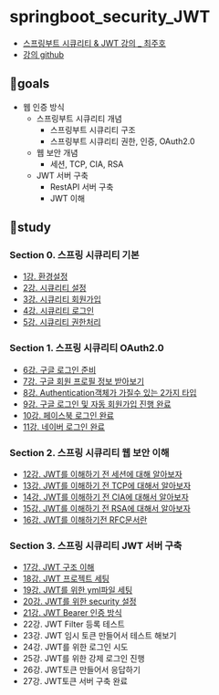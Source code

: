 # springboot_security_JWT
- [스프링부트 시큐리티 & JWT 강의 _ 최주호](https://www.inflearn.com/course/%EC%8A%A4%ED%94%84%EB%A7%81%EB%B6%80%ED%8A%B8-%EC%8B%9C%ED%81%90%EB%A6%AC%ED%8B%B0)
- [강의 github](https://github.com/codingspecialist/Sringboot-Security-Basic-V1)

## 🌟goals
- 웹 인증 방식
    - 스프링부트 시큐리티 개념
        - 스프링부트 시큐리티 구조
        - 스프링부트 시큐리티 권한, 인증, OAuth2.0
    - 웹 보안 개념
        - 세션, TCP, CIA, RSA
    - JWT 서버 구축
        - RestAPI 서버 구축
        - JWT 이해

## 📌study
### Section 0. 스프링 시큐리티 기본
- [1강. 환경설정](./study/chapter_1.md)
- [2강. 시큐리티 설정](./study/chapter_2.md)
- [3강. 시큐리티 회원가입](./study/chapter_3.md)
- [4강. 시큐리티 로그인](./study/chapter_4.md)
- [5강. 시큐리티 권한처리](./study/chapter_5.md)
### Section 1. 스프링 시큐리티 OAuth2.0
- [6강. 구글 로그인 준비](./study/chapter_6.md)
- [7강. 구글 회원 프로필 정보 받아보기](./study/chapter_7.md)
- [8강. Authentication객체가 가질수 있는 2가지 타입](./study/chapter_8.md)
- [9강. 구글 로그인 및 자동 회원가입 진행 완료](./study/chapter_9.md)
- [10강. 페이스북 로그인 완료](./study/chapter_10.md)
- [11강. 네이버 로그인 완료](./study/chapter_11.md)
### Section 2. 스프링 시큐리티 웹 보안 이해
- [12강. JWT를 이해하기 전 세션에 대해 알아보자](./study/chapter_12.md)
- [13강. JWT를 이해하기 전 TCP에 대해서 알아보자](./study/chapter_13.md)
- [14강. JWT를 이해하기 전 CIA에 대해서 알아보자](./study/chapter_14.md)
- [15강. JWT를 이해하기 전 RSA에 대해서 알아보자](./study/chapter_15.md)
- [16강. JWT를 이해하기전 RFC문서란](./study/chapter_16.md)
### Section 3. 스프링 시큐리티 JWT 서버 구축
- [17강. JWT 구조 이해](./study/chapter_17.md)
- [18강. JWT 프로젝트 세팅](./study/chapter_18.md)
- [19강. JWT를 위한 yml파일 세팅](./study/chapter_19.md)
- [20강. JWT를 위한 security 설정](./study/chapter_20.md)
- [21강. JWT Bearer 인증 방식](./study/chapter_21.md)
- 22강. JWT Filter 등록 테스트
- 23강. JWT 임시 토큰 만들어서 테스트 해보기
- 24강. JWT를 위한 로그인 시도
- 25강. JWT를 위한 강제 로그인 진행
- 26강. JWT토큰 만들어서 응답하기
- 27강. JWT토큰 서버 구축 완료